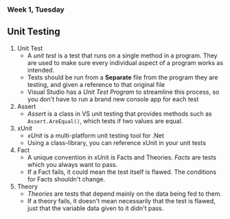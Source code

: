 ### Week 1, Tuesday  
## Unit Testing
1. Unit Test
    - A *unit test* is a test that runs on a single method in a program. They are used to make sure every individual aspect of a program works as intended.
    - Tests should be run from a __Separate__ file from the program they are testing, and given a reference to that original file
    - Visual Studio has a *Unit Test Program* to streamline this process, so you don't have to run a brand new console app for each test
2. Assert
    - *Assert* is a class in VS unit testing that provides methods such as `Assert.AreEqual()`, which tests if two values are equal.
3. xUnit
    - *xUnit* is a multi-platform unit testing tool for .Net
    - Using a class-library, you can reference xUnit in your unit tests
4. Fact
    - A unique convention in xUnit is Facts and Theories. *Facts* are tests which you always want to pass. 
    - If a Fact fails, it could mean the test itself is flawed. The conditions for Facts shouldn't change.
5. Theory
    - *Theories* are tests that depend mainly on the data being fed to them.
    - If a theory fails, it doesn't mean necessarily that the test is flawed, just that the variable data given to it didn't pass.
